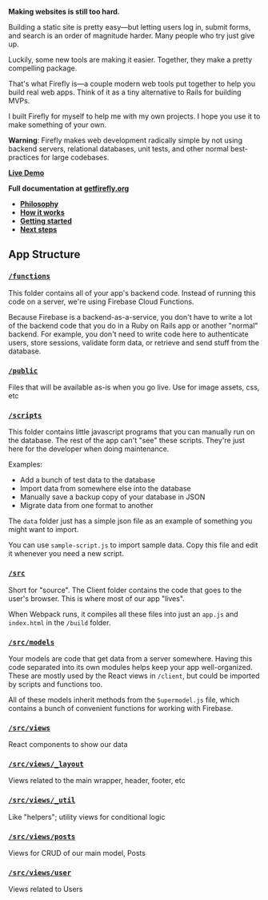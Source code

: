 **Making websites is still too hard.**

Building a static site is pretty easy—but letting users log in, submit forms, and search is an order of magnitude harder. Many people who try just give up.

Luckily, some new tools are making it easier. Together, they make a pretty compelling package.

That's what Firefly is—a couple modern web tools put together to help you build real web apps. Think of it as a tiny alternative to Rails for building MVPs.

I built Firefly for myself to help me with my own projects. I hope you use it to make something of your own.

**Warning**: Firefly makes web development radically simple by not using backend servers, relational databases, unit tests, and other normal best-practices for large codebases.

**[Live Demo](https://firefly-66e12.firebaseapp.com)**

**Full documentation at [getfirefly.org](http://getfirefly.org)**
 - **[Philosophy](http://getfirefly.org/#philosophy)**
 - **[How it works](http://getfirefly.org/#how-it-works)**
 - **[Getting started](http://getfirefly.org/#getting-started)**
 - **[Next steps](http://getfirefly.org/#next)**


## App Structure

### [`/functions`](https://github.com/sampl/firefly/tree/master/functions)

This folder contains all of your app's backend code. Instead of running this code on a server, we're using Firebase Cloud Functions.

Because Firebase is a backend-as-a-service, you don't have to write a lot of the backend code that you do in a Ruby on Rails app or another "normal" backend. For example, you don't need to write code here to authenticate users, store sessions, validate form data, or retrieve and send stuff from the database.

### [`/public`](https://github.com/sampl/firefly/tree/master/public)

Files that will be available as-is when you go live. Use for image assets, css, etc

### [`/scripts`](https://github.com/sampl/firefly/tree/master/scripts)

This folder contains little javascript programs that you can manually run on the database. The rest of the app can't "see" these scripts. They're just here for the developer when doing maintenance.

Examples:
 - Add a bunch of test data to the database
 - Import data from somewhere else into the database
 - Manually save a backup copy of your database in JSON
 - Migrate data from one format to another

The `data` folder just has a simple json file as an example of something you might want to import.

You can use `sample-script.js` to import sample data. Copy this file and edit it whenever you need a new script.

### [`/src`](https://github.com/sampl/firefly/tree/master/src)

Short for "source". The Client folder contains the code that goes to the user's browser. This is where most of our app "lives".

When Webpack runs, it compiles all these files into just an `app.js` and `index.html` in the `/build` folder.

### [`/src/models`](https://github.com/sampl/firefly/tree/master/src/models)

Your models are code that get data from a server somewhere. Having this code separated into its own modules helps keep your app well-organized. These are mostly used by the React views in `/client`, but could be imported by scripts and functions too.

All of these models inherit methods from the `Supermodel.js` file, which contains a bunch of convenient functions for working with Firebase.

### [`/src/views`](https://github.com/sampl/firefly/tree/master/src/views)

React components to show our data

### [`/src/views/_layout`](https://github.com/sampl/firefly/tree/master/src/views/_layout)

Views related to the main wrapper, header, footer, etc

### [`/src/views/_util`](https://github.com/sampl/firefly/tree/master/src/views/_util)

Like "helpers"; utility views for conditional logic

### [`/src/views/posts`](https://github.com/sampl/firefly/tree/master/src/views/posts)

Views for CRUD of our main model, Posts

### [`/src/views/user`](https://github.com/sampl/firefly/tree/master/src/views/user)

Views related to Users
